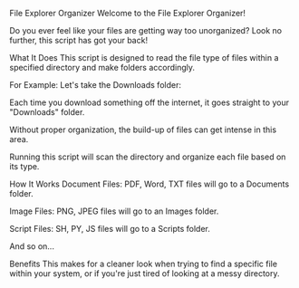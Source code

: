 File Explorer Organizer
Welcome to the File Explorer Organizer!

Do you ever feel like your files are getting way too unorganized? Look no further, this script has got your back!

What It Does
This script is designed to read the file type of files within a specified directory and make folders accordingly.

For Example:
Let's take the Downloads folder:

Each time you download something off the internet, it goes straight to your "Downloads" folder.

Without proper organization, the build-up of files can get intense in this area.

Running this script will scan the directory and organize each file based on its type.

How It Works
Document Files: PDF, Word, TXT files will go to a Documents folder.

Image Files: PNG, JPEG files will go to an Images folder.

Script Files: SH, PY, JS files will go to a Scripts folder.

And so on...

Benefits
This makes for a cleaner look when trying to find a specific file within your system, or if you're just tired of looking at a messy directory.
